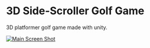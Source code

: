 # 3D Side-Scroller Golf Game
3D platformer golf game made with unity.

[![Main Screen Shot](https://github.com/user-attachments/assets/d941640c-e0cc-4ec7-ba44-54a85fbc8ed5)](https://www.youtube.com/watch?v=zCzLnENfAOw)

